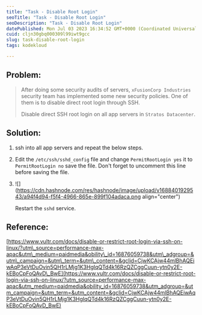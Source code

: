 ```yaml
---
title: "Task - Disable Root Login"
seoTitle: "Task - Disable Root Login"
seoDescription: "Task - Disable Root Login"
datePublished: Mon Jul 03 2023 16:34:52 GMT+0000 (Coordinated Universal Time)
cuid: cljn30gbq000309l99iwt9gcc
slug: task-disable-root-login
tags: kodekloud

---
```


## Problem:

> After doing some security audits of servers, `xFusionCorp Industries` security team has implemented some new security policies. One of them is to disable direct root login through SSH.
> 
>   
> 
> Disable direct SSH root login on all app servers in `Stratos Datacenter`.

## Solution:

1. ssh into all app servers and repeat the below steps.
    
2. Edit the `/etc/ssh/sshd_config` file and change `PermitRootLogin yes` it to `PermitRootLogin no` save the file. Don't forget to uncomment this line before saving the file.
    
3. ![](https://cdn.hashnode.com/res/hashnode/image/upload/v1688401929543/a94f4d94-f5f4-4966-865e-899f104adaca.png align="center")
    
    Restart the `sshd` service.
    

## Reference:

[https://www.vultr.com/docs/disable-or-restrict-root-login-via-ssh-on-linux/?utm\_source=performance-max-apac&utm\_medium=paidmedia&obility\_id=16876059738&utm\_adgroup=&utm\_campaign=&utm\_term=&utm\_content=&gclid=CjwKCAjw44mlBhAQEiwAqP3eVtDuOvin5QH1rLMjg1K3HgIqQTd4k16RzQZCggCuun-ytn0y2E-kEBoCpFoQAvD\_BwE](https://www.vultr.com/docs/disable-or-restrict-root-login-via-ssh-on-linux/?utm_source=performance-max-apac&utm_medium=paidmedia&obility_id=16876059738&utm_adgroup=&utm_campaign=&utm_term=&utm_content=&gclid=CjwKCAjw44mlBhAQEiwAqP3eVtDuOvin5QH1rLMjg1K3HgIqQTd4k16RzQZCggCuun-ytn0y2E-kEBoCpFoQAvD_BwE)